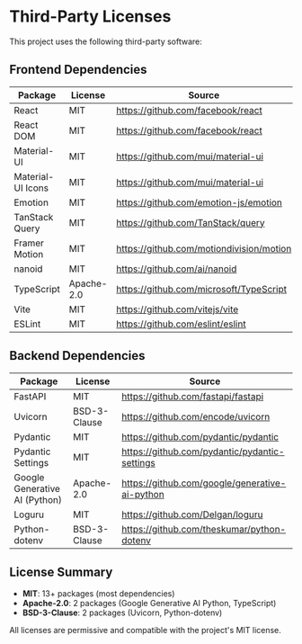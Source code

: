 # Third-Party Licenses

This project uses the following third-party software:

## Frontend Dependencies

| Package | License | Source |
|---------|---------|---------|
| React | MIT | https://github.com/facebook/react |
| React DOM | MIT | https://github.com/facebook/react |
| Material-UI | MIT | https://github.com/mui/material-ui |
| Material-UI Icons | MIT | https://github.com/mui/material-ui |
| Emotion | MIT | https://github.com/emotion-js/emotion |
| TanStack Query | MIT | https://github.com/TanStack/query |
| Framer Motion | MIT | https://github.com/motiondivision/motion |
| nanoid | MIT | https://github.com/ai/nanoid |
| TypeScript | Apache-2.0 | https://github.com/microsoft/TypeScript |
| Vite | MIT | https://github.com/vitejs/vite |
| ESLint | MIT | https://github.com/eslint/eslint |

## Backend Dependencies

| Package | License | Source |
|---------|---------|---------|
| FastAPI | MIT | https://github.com/fastapi/fastapi |
| Uvicorn | BSD-3-Clause | https://github.com/encode/uvicorn |
| Pydantic | MIT | https://github.com/pydantic/pydantic |
| Pydantic Settings | MIT | https://github.com/pydantic/pydantic-settings |
| Google Generative AI (Python) | Apache-2.0 | https://github.com/google/generative-ai-python |
| Loguru | MIT | https://github.com/Delgan/loguru |
| Python-dotenv | BSD-3-Clause | https://github.com/theskumar/python-dotenv |

## License Summary

- **MIT**: 13+ packages (most dependencies)
- **Apache-2.0**: 2 packages (Google Generative AI Python, TypeScript)
- **BSD-3-Clause**: 2 packages (Uvicorn, Python-dotenv)

All licenses are permissive and compatible with the project's MIT license.
